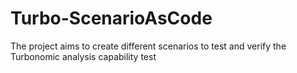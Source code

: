 # Turbo-ScenarioAsCode
The project aims to create different scenarios to test and verify the Turbonomic analysis capability
test
